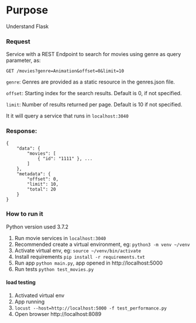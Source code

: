 # Purpose
Understand Flask

### Request
Service with a REST Endpoint to search for movies using genre as query parameter, as:

    GET /movies?genre=Animation&offset=0&limit=10

`genre`: Genres are provided as a static resource in the genres.json file.

`offset`: Starting index for the search results. Default is 0, if not specified.

`limit`: Number of results returned per page. Default is 10 if not specified.

It it will query a service that runs in `localhost:3040`

### Response:

    {
        "data": {
            "movies": [
                { "id": "1111" }, ...
            ]
        },
        "metadata": {
            "offset": 0,
            "limit": 10,
            "total": 20
        }
    }
    
### How to run it
Python version used 3.7.2

1. Run movie services in `localhost:3040`
2. Recommended create a virtual environment, eg: `python3 -m venv ~/venv`
3. Activate virtual env, eg: `source ~/venv/bin/activate`
4. Install requirements `pip install -r requirements.txt`
5. Run app `python main.py`, app opened in http://localhost:5000
6. Run tests `python test_movies.py`


#### load testing
1. Activated virtual env
2. App running
3. `locust --host=http://localhost:5000 -f test_performance.py`
4. Open browser http://localhost:8089
